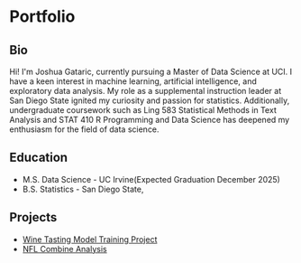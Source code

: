# Portfolio

## Bio
Hi! I'm Joshua Gataric, currently pursuing a Master of Data Science at UCI. I have a keen interest in machine learning, artificial intelligence, and exploratory data analysis. My role as a supplemental instruction leader at San Diego State ignited my curiosity and passion for statistics. Additionally, undergraduate coursework such as Ling 583 Statistical Methods in Text Analysis and STAT 410 R Programming and Data Science has deepened my enthusiasm for the field of data science.


## Education 
- M.S. Data Science - UC Irvine(Expected Graduation December 2025)
- B.S. Statistics - San Diego State, 

## Projects
- [Wine Tasting Model Training Project](https://github.com/JoshuaGataric/Wine-Tasting-Model-Training-Project)
-  [NFL Combine Analysis](https://github.com/JoshuaGataric/NFL-Combine-Analysis)
